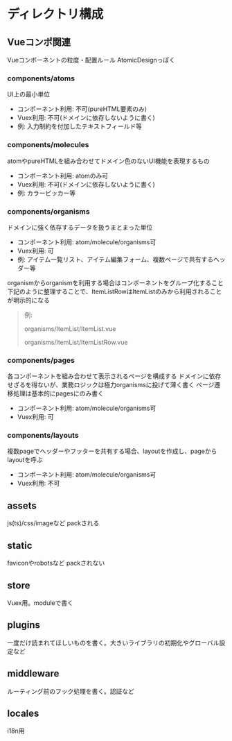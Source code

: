 # ディレクトリ構成

## Vueコンポ関連

Vueコンポーネントの粒度・配置ルール
AtomicDesignっぽく

### components/atoms

UI上の最小単位

- コンポーネント利用: 不可(pureHTML要素のみ)
- Vuex利用: 不可(ドメインに依存しないように書く)
- 例: 入力制約を付加したテキストフィールド等

### components/molecules

atomやpureHTMLを組み合わせてドメイン色のないUI機能を表現するもの

- コンポーネント利用: atomのみ可
- Vuex利用: 不可(ドメインに依存しないように書く)
- 例: カラーピッカー等

### components/organisms

ドメインに強く依存するデータを扱うまとまった単位

- コンポーネント利用: atom/molecule/organisms可
- Vuex利用: 可
- 例: アイテム一覧リスト、アイテム編集フォーム、複数ページで共有するヘッダー等

organismからorganismを利用する場合はコンポーネントをグループ化すること
下記のように整理することで、ItemListRowはItemListのみから利用されることが明示的になる
>例:
>
>organisms/ItemList/ItemList.vue
>
>organisms/ItemList/ItemListRow.vue

### components/pages

各コンポーネントを組み合わせて表示されるページを構成する
ドメインに依存せざるを得ないが、業務ロジックは極力organismsに投げて薄く書く
ページ遷移処理は基本的にpagesにのみ書く

- コンポーネント利用: atom/molecule/organisms可
- Vuex利用: 可

### components/layouts

複数pageでヘッダーやフッターを共有する場合、layoutを作成し、pageからlayoutを呼ぶ

- コンポーネント利用: atom/molecule/organisms可
- Vuex利用: 不可

## assets

js(ts)/css/imageなど
packされる

## static

faviconやrobotsなど
packされない

## store

Vuex用。moduleで書く

## plugins

一度だけ読まれてほしいものを書く。大きいライブラリの初期化やグローバル設定など

## middleware

ルーティング前のフック処理を書く。認証など

## locales

i18n用
